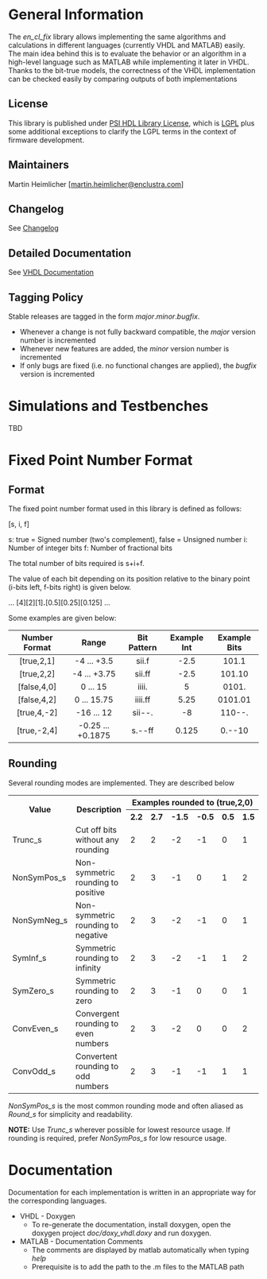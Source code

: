 # General Information

The *en_cl_fix* library allows implementing the same algorithms and calculations in different languages (currently VHDL and MATLAB) easily. The main idea behind this is to evaluate the behavior or an algorithm in a high-level language such as MATLAB while implementing it later in VHDL. Thanks to the bit-true models, the correctness of the VHDL implementation can be checked easily by comparing outputs of both implementations 

## License
This library is published under [PSI HDL Library License](License.txt), which is [LGPL](LGPL2_1.txt) plus some additional exceptions to clarify the LGPL terms in the context of firmware development.

## Maintainers
Martin Heimlicher [martin.heimlicher@enclustra.com]

## Changelog
See [Changelog](Changelog.md)

## Detailed Documentation
See [VHDL Documentation](https://rawgit.com/enclustra/en_cl_fix/master/doc/vhdl_out/index.html)

## Tagging Policy
Stable releases are tagged in the form *major*.*minor*.*bugfix*. 

* Whenever a change is not fully backward compatible, the *major* version number is incremented
* Whenever new features are added, the *minor* version number is incremented
* If only bugs are fixed (i.e. no functional changes are applied), the *bugfix* version is incremented

# Simulations and Testbenches

TBD

# Fixed Point Number Format

## Format

The fixed point number format used in this library is defined as follows:

[s, i, f]

s:	true = Signed number (two's complement), false = Unsigned number
i:  Number of integer bits
f:  Number of fractional bits

The total number of bits required is s+i+f. 

The value of each bit depending on its position relative to the binary point (i-bits left, f-bits right) is given below.

... [4][2][1]**.**[0.5][0.25][0.125] ...

Some examples are given below:

| Number Format | Range             | Bit Pattern  | Example Int | Example Bits |
|:-------------:|:-----------------:|:------------:|:-----------:|:------------:|
| [true,2,1]    | -4 ... +3.5       | sii.f        | -2.5        | 101.1        |
| [true,2,2]    | -4 ... +3.75      | sii.ff       | -2.5        | 101.10       |
| [false,4,0]   | 0 ... 15          | iiii.        | 5           | 0101.        |
| [false,4,2]   | 0 ... 15.75       | iiii.ff      | 5.25        | 0101.01      |
| [true,4,-2]   | -16 ... 12        | sii--.       | -8          | 110--.       |
| [true,-2,4]   | -0.25 ... +0.1875 | s.--ff       | 0.125       | 0.--10       |

## Rounding

Several rounding modes are implemented. They are described below
<table> 
  <tr>
    <th rowspan="2"> Value </th>
    <th rowspan="2"> Description </th>
    <th colspan="6"> Examples rounded to (true,2,0) </th>
  </tr>
  <tr>
  	<th> 2.2 </th> <th> 2.7 </th> <th> -1.5 </th> <th> -0.5 </th> <th> 0.5 </th> <th> 1.5 </th>
  </tr>
  <tr>
    <td> Trunc_s </td>
    <td> Cut off bits without any rounding </td>
    <td> 2 </td> <td> 2 </td> <td> -2 </td> <td> -1 </td> <td> 0 </td> <td> 1 </td>
  </tr>
  <tr>
    <td> NonSymPos_s </td>
    <td> Non-symmetric rounding to positive </td>
    <td> 2 </td> <td> 3 </td> <td> -1 </td> <td> 0 </td> <td> 1 </td> <td> 2 </td>
  </tr>
  <tr>
    <td> NonSymNeg_s </td>
    <td> Non-symmetric rounding to negative </td>
    <td> 2 </td> <td> 3 </td> <td> -2 </td> <td> -1 </td> <td> 0 </td> <td> 1 </td>
  </tr>
  <tr>
    <td> SymInf_s </td>
    <td> Symmetric rounding to infinity </td>
    <td> 2 </td> <td> 3 </td> <td> -2 </td> <td> -1 </td> <td> 1 </td> <td> 2 </td>
  </tr>
  <tr>
    <td> SymZero_s </td>
    <td> Symmetric rounding to zero </td>
    <td> 2 </td> <td> 3 </td> <td> -1 </td> <td> 0 </td> <td> 0 </td> <td> 1 </td>
  </tr>
  <tr>
    <td> ConvEven_s </td>
    <td> Convergent rounding to even numbers </td>
    <td> 2 </td> <td> 3 </td> <td> -2 </td> <td> 0 </td> <td> 0 </td> <td> 2 </td>
  </tr>
  <tr>
    <td> ConvOdd_s </td>
    <td> Convertent rounding to odd numbers </td>
    <td> 2 </td> <td> 3 </td> <td> -1 </td> <td> -1 </td> <td> 1 </td> <td> 1 </td>
  </tr>
</table>

*NonSymPos_s* is the most common rounding mode and often aliased as *Round_s* for simplicity and readability.

**NOTE:** Use *Trunc_s* wherever possible for lowest resource usage. If rounding is required, prefer *NonSymPos_s* for low resource usage.


# Documentation

Documentation for each implementation is written in an appropriate way for the corresponding languages.

* VHDL - Doxygen
  * To re-generate the documentation, install doxygen, open the doxygen project *doc/doxy_vhdl.doxy* and run doxygen.
* MATLAB - Documentation Comments
  * The comments are displayed by matlab automatically when typing *help <command>*
  * Prerequisite is to add the path to the .m files to the MATLAB path



